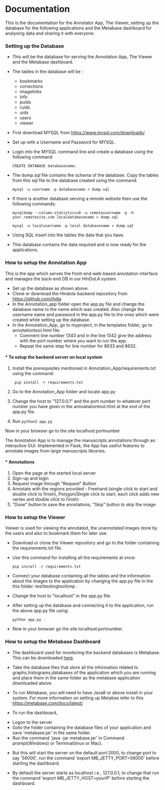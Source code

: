 # Documentation

This is the documentation for the Annotator App, The Viewer, setting up the database for the following applications and the Metabase dashboard for analysing data and sharing it with everyone.

### Setting up the Database

* This will be the database for serving the Annotation App, The Viewer and the Metabase dashboard.
* The tables in the database will be :
  * bookmarks
  * corrections
  * imagelinks
  * info
  * puids
  * ruids
  * uids
  * users
  * viewer
 * First download MYSQL from https://www.mysql.com/downloads/
 * Set up with a Username and Password for MYSQL.
 * Login into the MYSQL command line and create a database using the following command
    
       CREATE DATABASE databasename;
  
 * The dump.sql file contains the schema of the database. Copy the tables from this sql file to the database created using the command:
 
       mysql -u username -p databasename < dump.sql
 *  If there is another database serving a remote website then use the following commands:

        mysqldump --column-statistics=0 -u remoteusername -p -h your.remotesite.com localdatabasename > dump.sql
   
        mysql -u localusername -p local databasename < dump.sql
       
 * Using SQL insert into the tables the data that you have.
 * This database contains the data required and is now ready for the applications.
 
###  How to setup the Annotation App
This is the app which serves the front-end web-based annotation interface and manages the back-end DB in our HInDoLA system. 

* Set up the database as shown above.
* Clone or download the Hindola-backend repository from    https://github.com/ihdia
* In the Annotation_app folder open the app.py file and change the database name to the name which was created. Also change the username name and password in the app.py file to the ones which were created while setting up the database.
* In the Annotation_App, go to myproject, in the templates folder, go to annotationtool.html file:
  * Comment line number 1343 and in the line 1342 give the address with the port number where you want to run the app.
  * Repeat the same step for line number for 8633 and 8632.
#### * To setup the backend server on local system
1. Install the prerequisites mentioned in Annotation_App/requirements.txt using the command:
      
        pip install -r requirements.txt
2. Go to the Annotation_App folder and locate app.py
3. Change the host to "127.0.0.1" and the port number to whatever port number you have given in the annoatationtool.html at the end of the app.py file.
4. Run ```python3 app.py ```

Now in your browser go to the site localhost:portnumber

The Annotation App is to manage the manuscripts annotations through an interactive GUI. Implemented in Flask, the App has useful features to annotate images from large manuscripts libraries.

#### * Annotations
1. Open the page at the started local server
2. Sign-up and login
3. Request image through "Request" Button
4. Annotate with the regions provided - Freehand (single click to start and double click to finish), Polygon(Single click     to start, each click adds new vertex and double click to finish)
5. "Done" button to save the annotations, "Skip" button to skip the image 


### How to setup the Viewer

Viewer is used for viewing the annotated, the unannotated images done by the users and also to bookmark them for later use.
* Download or clone the Viewer repository and go to the folder containing the requirements.txt file.

* Use this command for installing all the requirements at once:

      pip install -r requirements.txt

* Connect your database containing all the tables and the information about the images to the application by changing the app.py file in the this folder: test\testingtool\tmp .

* Change the host to "localhost" in the app.py file. 

* After setting up the database and connecting it to the application, run the above app.py file using:

      python app.py .

 * Now in your browser go the site localhost:portnumber.
 
 ### How to setup the Metabase Dashboard
 
* The dashboard used for monitoring the backend databases is Metabase. This can be downloaded [here](https://metabase.com/start/jar.html).
* Take the database files that store all the information related to graphs,histograms,databases of the application which you are running and place them in the same folder as the metabase application downloaded above.

* To run Metabase, you will need to have Java8 or above install in your system. 
  For more information on setting up Metabse refer to this https://metabase.com/docs/latest/

* To run the dashboard,
- Logon to the server
- Goto the folder containing the database files of your application and save 'metabase.jar' in the same folder. 
- Run the command 'java -jar metabase.jar' in Command prompt(Windows) or Terminal(linux or Mac).

* But this will start the server on the default port:3000, to change port to say '56000', run the command
'export MB_JETTY_PORT=56000' before starting the dashboard. 

* By default the server starts as localhost i.e., 127.0.0.1, to change that run the command
  'export MB_JETTY_HOST=yourIP' before starting the dashboard.


  
